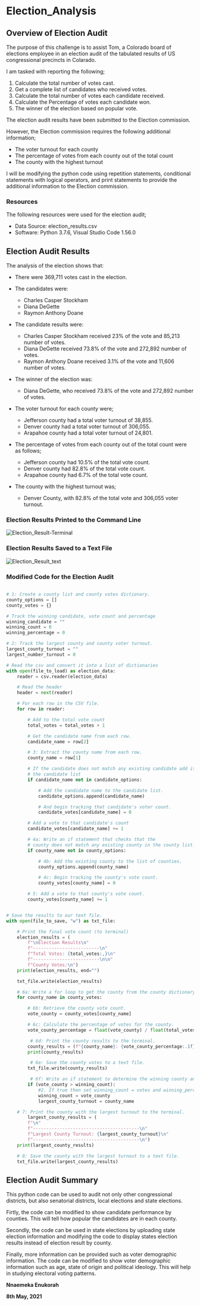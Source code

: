 # Election_Analysis

## Overview of Election Audit

The purpose of this challenge is to assist Tom, a Colorado board of elections employee in an election audit of the tabulated results of US congressional precincts in Colarado.

I am tasked with reporting the following;

1. Calculate the total number of votes cast.
2. Get a complete list of candidates who received votes.
3. Calculate the total number of votes each candidate received.
4. Calculate the Percentage of votes each candidate won.
5. The winner of the election based on popular vote.

The election audit results have been submitted to the Election commission. 

However, the Election commission requires the following additional information;

* The voter turnout for each county
* The percentage of votes from each county out of the total count
* The county with the highest turnout

I will be modifying the python code using repetition statements, conditional statements with logical operators, and print statements to 
provide the additional information to the Election commission.

### Resources

The following resources were used for the election audit;

* Data Source: election_results.csv
* Software: Python 3.7.6, Visual Studio Code 1.56.0

## Election Audit Results

The analysis of the election shows that:

* There were 369,711 votes cast in the election.

* The candidates were:

  * Charles Casper Stockham
  * Diana DeGette
  * Raymon Anthony Doane

* The candidate results were:

  * Charles Casper Stockham received 23% of the vote and 85,213 number of votes.
  * Diana DeGette received 73.8% of the vote and 272,892 number of votes.
  * Raymon Anthony Doane received 3.1% of the vote and 11,606 number of votes.

* The winner of the election was:

  * Diana DeGette, who received 73.8% of the vote and 272,892 number of votes.

* The voter turnout for each county were;

  * Jefferson county had a total voter turnout of 38,855.
  * Denver county had a total voter turnout of 306,055.
  * Arapahoe county had a total voter turnout of 24,801.

* The percentage of votes from each county out of the total count were as follows;

  * Jefferson county had 10.5% of the total vote count.
  * Denver county had 82.8% of the total vote count.
  * Arapahoe county had 6.7% of the total vote count.

* The county with the highest turnout was;

  * Denver County, with 82.8% of the total vote and 306,055 voter turnout.

### Election Results Printed to the Command Line

![Election_Result-Terminal](https://user-images.githubusercontent.com/81701640/117550066-19919700-b00c-11eb-942a-c9f152ccb279.png)

### Election Results Saved to a Text File

![Election_Result_text](https://user-images.githubusercontent.com/81701640/117550190-eef40e00-b00c-11eb-86ce-96eea0f31165.png)

### Modified Code for the Election Audit

```python

# 1: Create a county list and county votes dictionary.
county_options = []
county_votes = {}

# Track the winning candidate, vote count and percentage
winning_candidate = ""
winning_count = 0
winning_percentage = 0

# 2: Track the largest county and county voter turnout.
largest_county_turnout = ""
largest_number_turnout = 0

# Read the csv and convert it into a list of dictionaries
with open(file_to_load) as election_data:
    reader = csv.reader(election_data)

    # Read the header
    header = next(reader)

    # For each row in the CSV file.
    for row in reader:

        # Add to the total vote count
        total_votes = total_votes + 1

        # Get the candidate name from each row.
        candidate_name = row[2]

        # 3: Extract the county name from each row.
        county_name = row[1]

        # If the candidate does not match any existing candidate add it to
        # the candidate list
        if candidate_name not in candidate_options:

            # Add the candidate name to the candidate list.
            candidate_options.append(candidate_name)

            # And begin tracking that candidate's voter count.
            candidate_votes[candidate_name] = 0

        # Add a vote to that candidate's count
        candidate_votes[candidate_name] += 1

        # 4a: Write an if statement that checks that the
        # county does not match any existing county in the county list.
        if county_name not in county_options:

            # 4b: Add the existing county to the list of counties.
            county_options.append(county_name)

            # 4c: Begin tracking the county's vote count.
            county_votes[county_name] = 0

        # 5: Add a vote to that county's vote count.
        county_votes[county_name] += 1


# Save the results to our text file.
with open(file_to_save, "w") as txt_file:

    # Print the final vote count (to terminal)
    election_results = (
        f"\nElection Results\n"
        f"-------------------------\n"
        f"Total Votes: {total_votes:,}\n"
        f"-------------------------\n\n"
        f"County Votes:\n")
    print(election_results, end="")

    txt_file.write(election_results)

    # 6a: Write a for loop to get the county from the county dictionary.
    for county_name in county_votes:

        # 6b: Retrieve the county vote count.
        vote_county = county_votes[county_name]

        # 6c: Calculate the percentage of votes for the county.
        vote_county_percentage = float(vote_county) / float(total_votes) * 100

         # 6d: Print the county results to the terminal.
        county_results = (f"{county_name}: {vote_county_percentage:.1f}% ({vote_county:,})\n")
        print(county_results)

         # 6e: Save the county votes to a text file.
        txt_file.write(county_results)

         # 6f: Write an if statement to determine the winning county and get its vote count.
        if (vote_county > winning_count):
            #2. If true then set winning_count = votes and winning_percent = vote_percentage
            winning_count = vote_county
            largest_county_turnout = county_name

    # 7: Print the county with the largest turnout to the terminal.
        largest_county_results = (
        f"\n"
        f"----------------------------------------\n"
        f"Largest County Turnout: {largest_county_turnout}\n"
        f"----------------------------------------\n")
    print(largest_county_results)

    # 8: Save the county with the largest turnout to a text file.
    txt_file.write(largest_county_results)

```

## Election Audit Summary

This python code can be used to audit not only other congressional districts, but also senatorial districts, local elections and state
elections.

Firtly, the code can be modified to show candidate performance by counties. This will tell how popular the candidates are in each county.

Secondly, the code can be used in state elections by uploading state election information and modifying the code to display states election results 
instead of election result by county.

Finally, more information can be provided such as voter demographic information. The code can be modified to show voter demographic information 
such as age, state of origin and political ideology. This will help in studying electoral voting patterns.

**Nnaemeka Enukorah**

**8th May, 2021**


